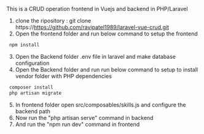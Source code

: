 This is a CRUD operation frontend in Vuejs and backend in PHP/Laravel
1. clone the ripository : git clone https://https://github.com/ravipatel1989/laravel-vue-crud.git
2. Open the frontend folder and run below command to setup the frontend
 ```sh
  npm install
  ```
3. Open the Backend folder .env file in laravel and make database configuration
4. Open the Backend folder and run run below command to setup to install vendor folder with PHP dependencies
 ```sh
  composer install
  php artisan migrate
  ```
5. In frontend folder open src/composables/skills.js and configure the backend path
6. Now run the "php artisan serve" command in backend
7. And run the "npm run dev" command in frontend
